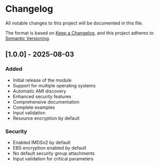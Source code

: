 # Changelog

All notable changes to this project will be documented in this file.

The format is based on [Keep a Changelog](https://keepachangelog.com/en/1.0.0/),
and this project adheres to [Semantic Versioning](https://semver.org/spec/v2.0.0.html).

## [1.0.0] - 2025-08-03

### Added
- Initial release of the module
- Support for multiple operating systems
- Automatic AMI discovery
- Enhanced security features
- Comprehensive documentation
- Complete examples
- Input validation
- Resource encryption by default

### Security
- Enabled IMDSv2 by default
- EBS encryption enabled by default
- No default security group attachments
- Input validation for critical parameters
